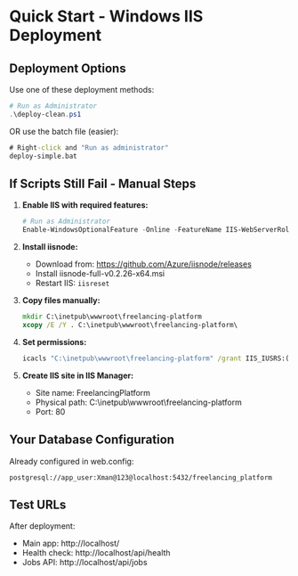 # Quick Start - Windows IIS Deployment

## Deployment Options

Use one of these deployment methods:

```powershell
# Run as Administrator
.\deploy-clean.ps1
```

OR use the batch file (easier):

```cmd
# Right-click and "Run as administrator"  
deploy-simple.bat
```

## If Scripts Still Fail - Manual Steps

1. **Enable IIS with required features:**
   ```powershell
   # Run as Administrator
   Enable-WindowsOptionalFeature -Online -FeatureName IIS-WebServerRole,IIS-WebServer,IIS-CommonHttpFeatures,IIS-HttpErrors,IIS-HttpRedirection,IIS-ApplicationDevelopment,IIS-HealthAndDiagnostics,IIS-HttpLogging,IIS-Security,IIS-RequestFiltering,IIS-Performance,IIS-WebServerManagementTools,IIS-ManagementConsole
   ```

2. **Install iisnode:**
   - Download from: https://github.com/Azure/iisnode/releases
   - Install iisnode-full-v0.2.26-x64.msi
   - Restart IIS: `iisreset`

3. **Copy files manually:**
   ```cmd
   mkdir C:\inetpub\wwwroot\freelancing-platform
   xcopy /E /Y . C:\inetpub\wwwroot\freelancing-platform\
   ```

4. **Set permissions:**
   ```cmd
   icacls "C:\inetpub\wwwroot\freelancing-platform" /grant IIS_IUSRS:(OI)(CI)F /T
   ```

5. **Create IIS site in IIS Manager:**
   - Site name: FreelancingPlatform
   - Physical path: C:\inetpub\wwwroot\freelancing-platform
   - Port: 80

## Your Database Configuration

Already configured in web.config:
```
postgresql://app_user:Xman@123@localhost:5432/freelancing_platform
```

## Test URLs

After deployment:
- Main app: http://localhost/
- Health check: http://localhost/api/health  
- Jobs API: http://localhost/api/jobs